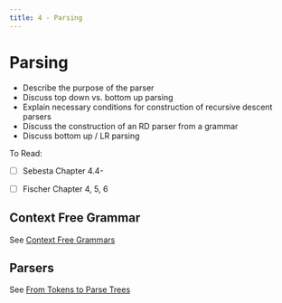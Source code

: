 ```yaml
---
title: 4 - Parsing
---
```


# Parsing

* Describe the purpose of the parser
* Discuss top down vs. bottom up parsing
* Explain necessary conditions for construction of recursive descent parsers
* Discuss the construction of an RD parser from a grammar
* Discuss bottom up / LR parsing

To Read:

- [ ] Sebesta Chapter 4.4-
- [ ] Fischer Chapter 4, 5, 6



## Context Free Grammar

See [Context Free Grammars](../../SPO/05a-context-free-grammars)

## Parsers

See [From Tokens to Parse Trees](../../SPO/05b-from-tokens-to-parse-trees)



